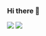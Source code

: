 ### Hi there 👋

<img src="https://img.shields.io/badge/React-white?style=for-the-badge&logo=React&logoColor=F7DF1E">
<img src="https://img.shields.io/badge/React-20232A?style=for-the-badge&logo=React&logoColor=61DAFB">

<!--
**hyonie-Kim/hyonie-Kim** is a ✨ _special_ ✨ repository because its `README.md` (this file) appears on your GitHub profile.

Here are some ideas to get you started:

- 🔭 I’m currently working on ...
- 🌱 I’m currently learning ...
- 👯 I’m looking to collaborate on ...
- 🤔 I’m looking for help with ...
- 💬 Ask me about ...
- 📫 How to reach me: ...
- 😄 Pronouns: ...
- ⚡ Fun fact: ...
-->
